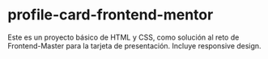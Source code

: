 # profile-card-frontend-mentor

Este es un proyecto básico de HTML y CSS, como solución al reto de Frontend-Master para la tarjeta de presentación. Incluye responsive design.
